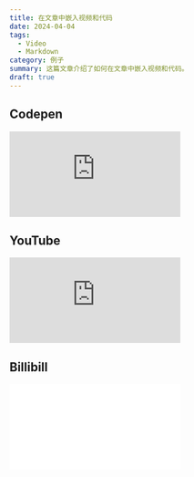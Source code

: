 ```yaml
---
title: 在文章中嵌入视频和代码
date: 2024-04-04
tags:
  - Video
  - Markdown
category: 例子
summary: 这篇文章介绍了如何在文章中嵌入视频和代码。
draft: true
---
```


## Codepen

<iframe class="codepen" scrolling="no" title="ios weather app - scroll driven animation" src="https://codepen.io/lxchapu/embed/preview/gOyLepE?default-tab=result" frameborder="no" loading="lazy" allowtransparency="true" allowfullscreen="true"></iframe>

## YouTube

<iframe class="video" src="https://www.youtube-nocookie.com/embed/BuKft9LpL_0?si=h2NFPD3D77dKvxh3" title="YouTube video player" frameborder="0" allow="accelerometer; autoplay; clipboard-write; encrypted-media; gyroscope; picture-in-picture; web-share" referrerpolicy="strict-origin-when-cross-origin" allowfullscreen loading="lazy"></iframe>

## Billibill

<iframe class="video" src="//player.bilibili.com/player.html?aid=1002713540&bvid=BV1Mx4y1Y7pJ&cid=1495334243&p=1" scrolling="no" border="0" frameborder="no" framespacing="0" allowfullscreen="true" loading="lazy"></iframe>
